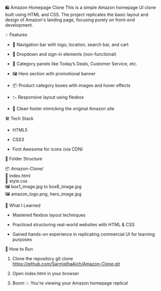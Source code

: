 🛍️ Amazon Homepage Clone
This is a simple Amazon homepage UI clone built using HTML and CSS. The project replicates the basic layout and design of Amazon's landing page, focusing purely on front-end development.

💡 Features

* 🔎 Navigation bar with logo, location, search bar, and cart

* 🧾 Dropdown and sign-in elements (non-functional)

* 🎯 Category panels like Today’s Deals, Customer Service, etc.

* 🖼️ Hero section with promotional banner

* 📦 Product category boxes with images and hover effects

* 📉 Responsive layout using flexbox

* 🦶 Clean footer mimicking the original Amazon site

🛠️ Tech Stack

* HTML5

* CSS3

* Font Awesome for icons (via CDN)

📁 Folder Structure

📦 Amazon-Clone/ <br>
    📄 index.html <br>
    📄 style.css <br>
    🖼️ box1_image.jpg to box8_image.jpg <br>
    🖼️ amazon_logo.png, hero_image.jpg <br>

🎯 What I Learned

* Mastered flexbox layout techniques

* Practiced structuring real-world websites with HTML & CSS

* Gained hands-on experience in replicating commercial UI for learning purposes

🚀 How to Run

1. Clone the repository git clone https://github.com/SarmisthaAich/Amazon-Clone.git

2. Open index.html in your browser

3. Boom 💥 You're viewing your Amazon homepage replica!